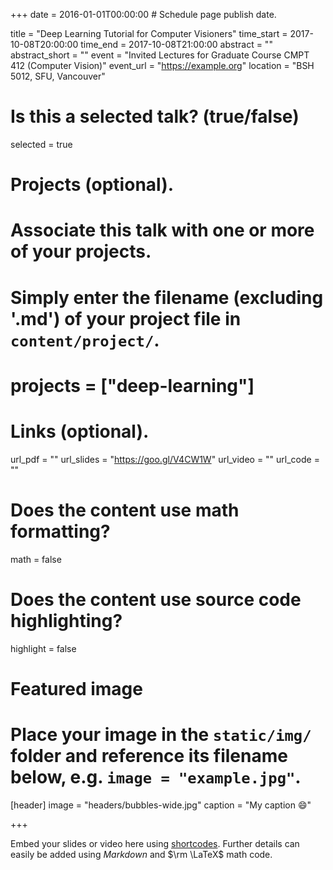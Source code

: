 +++
date = 2016-01-01T00:00:00  # Schedule page publish date.

title = "Deep Learning Tutorial for Computer Visioners"
time_start = 2017-10-08T20:00:00
time_end = 2017-10-08T21:00:00
abstract = ""
abstract_short = ""
event = "Invited Lectures for Graduate Course CMPT 412 (Computer Vision)"
event_url = "https://example.org"
location = "BSH 5012, SFU, Vancouver"

# Is this a selected talk? (true/false)
selected = true

# Projects (optional).
#   Associate this talk with one or more of your projects.
#   Simply enter the filename (excluding '.md') of your project file in `content/project/`.
# projects = ["deep-learning"]

# Links (optional).
url_pdf = ""
url_slides = "https://goo.gl/V4CW1W"
url_video = ""
url_code = ""

# Does the content use math formatting?
math = false

# Does the content use source code highlighting?
highlight = false

# Featured image
# Place your image in the `static/img/` folder and reference its filename below, e.g. `image = "example.jpg"`.
[header]
image = "headers/bubbles-wide.jpg"
caption = "My caption :smile:"

+++

Embed your slides or video here using [shortcodes](https://sourcethemes.com/academic/post/writing-markdown-latex/). Further details can easily be added using *Markdown* and $\rm \LaTeX$ math code.
